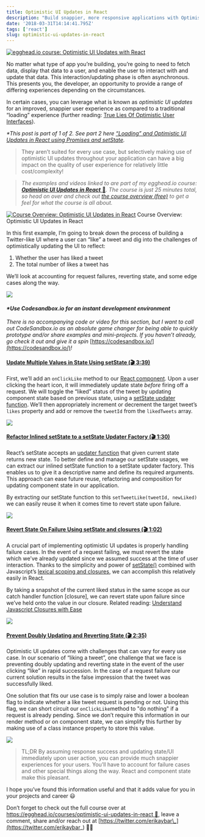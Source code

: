 ```yaml
---
title: Optimistic UI Updates in React
description: "Build snappier, more responsive applications with Optimistic UI Updates… and my 1st egghead.io course! \U0001F389"
date: '2018-03-31T14:14:41.795Z'
tags: ['react']
slug: optimistic-ui-updates-in-react
---
```


[![egghead.io course: Optimistic UI Updates with React](../2018-04-15-Loading--and-Optimistic-UI-Updates-in-React-using-Promises-and-setState/egghead-Optimistic-UI-Update-Course.png)](https://egghead.io/courses/optimistic-ui-updates-in-react)

No matter what type of app you’re building, you’re going to need to fetch data, display that data to a user, and enable the user to interact with and update that data. This interaction/updating phase is often asynchronous. This presents you, the developer, an opportunity to provide a range of differing experiences depending on the circumstances.

In certain cases, you can leverage what is known as _optimistic UI updates_ for an improved, snappier user experience as compared to a traditional “loading” experience (further reading: [True Lies Of Optimistic User Interfaces](https://www.smashingmagazine.com/2016/11/true-lies-of-optimistic-user-interfaces/)).

_\*This post is part of 1 of 2. See part 2 here [“Loading” and Optimistic UI Updates in React using Promises and setState](/Loading-and-Optimistic-UI-Updates-in-React-using-Promises-and-setState)._

> They aren’t suited for every use case, but selectively making use of optimistic UI updates throughout your application can have a big impact on the quality of user experience for relatively little cost/complexity!

> _The examples and videos linked to are part of my egghead.io course:_ [**_Optimistic UI Updates in React_** 🔗](https://egghead.io/courses/optimistic-ui-updates-in-react)_. The course is just 25 minutes total, so head on over and check out_ [_the course overview (free)_](https://egghead.io/lessons/react-course-overview-optimistic-ui-updates-in-react) _to get a feel for what the course is all about._

[![Course Overview: Optimistic UI Updates in React](https://cdn-images-1.medium.com/max/800/1*UsZoPp0FQM0v63XbGHo2KQ.png)](https://egghead.io/lessons/react-course-overview-optimistic-ui-updates-in-react)
Course Overview: Optimistic UI Updates in React

In this first example, I’m going to break down the process of building a Twitter-like UI where a user can “like” a tweet and dig into the challenges of optimistically updating the UI to reflect:

1.  Whether the user has liked a tweet
2.  The total number of likes a tweet has

We’ll look at accounting for request failures, reverting state, and some edge cases along the way.

![](https://cdn-images-1.medium.com/max/800/1*i5iv7nAiQWdyuIlKDHidDA.gif)

#### _\*Use Codesandbox.io for an instant development environment_

_There is no accompanying code or video for this section, but I want to call out CodeSandbox.io as an absolute game changer for being able to quickly prototype and/or share examples and mini-projects. If you haven’t already, go check it out and give it a spin_ [https://codesandbox.io/](https://codesandbox.io/)_!_

#### [Update Multiple Values in State Using setState (🎬 3:39)](https://egghead.io/lessons/react-optimistically-update-multiple-values-in-state-using-react-s-setstate)

First, we’ll add an `onClickLike` method to our [React component](https://reactjs.org/docs/react-component.html). Upon a user clicking the heart icon, it will immediately update state _before_ firing off a request. We will toggle the “liked” status of the tweet by updating component state based on previous state, using a [setState updater function](https://reactjs.org/docs/react-component.html#setstate). We’ll then appropriately increment or decrement the target tweet’s `likes` property and add or remove the `tweetId` from the `likedTweets` array.

![](https://cdn-images-1.medium.com/max/800/1*gVXuTGuCp_sxnuyVjFNy6Q.png)

#### [Refactor Inlined setState to a setState Updater Factory (🎬 1:30)](https://egghead.io/lessons/react-refactor-inlined-setstate-function-to-a-setstate-updater-factory)

React’s setState accepts an [updater function](https://reactjs.org/docs/react-component.html#setstate) that given current state returns new state. To better define and manage our setState usages, we can extract our inlined setState function to a setState updater factory. This enables us to give it a descriptive name and define its required arguments. This approach can ease future reuse, refactoring and composition for updating component state in our application.

By extracting our setState function to this `setTweetLike(tweetId, newLiked)` we can easily reuse it when it comes time to revert state upon failure.

![](https://cdn-images-1.medium.com/max/800/1*z2bjw9Klhpjk91U9h6MvSQ.png)

#### [Revert State On Failure Using setState and closures (🎬 1:02)](https://egghead.io/lessons/react-revert-state-on-request-failure-using-setstate-and-closures)

A crucial part of implementing optimistic UI updates is properly handling failure cases. In the event of a request failing, we must revert the state which we’ve already updated since we assumed success at the time of user interaction. Thanks to the simplicity and power of [setState()](https://reactjs.org/docs/react-component.html#setstate) combined with Javascript’s [lexical scoping and closures](https://developer.mozilla.org/en-US/docs/Web/JavaScript/Closures), we can accomplish this relatively easily in React.

By taking a snapshot of the current liked status in the same scope as our catch handler function \[closure\], we can revert state upon failure since we’ve held onto the value in our closure. Related reading: [Understand Javascript Closures with Ease](http://javascriptissexy.com/understand-javascript-closures-with-ease/)

![](https://cdn-images-1.medium.com/max/800/1*9fZT1fYu-mlUWxr8Ne9gyA.png)

#### [Prevent Doubly Updating and Reverting State (🎬 2:35)](https://egghead.io/lessons/react-prevent-doubly-updating-and-reverting-state)

Optimistic UI updates come with challenges that can vary for every use case. In our scenario of “liking a tweet”, one challenge that we face is preventing doubly updating and reverting state in the event of the user clicking “like” in rapid succession. In the case of a request failure our current solution results in the false impression that the tweet was successfully liked.

One solution that fits our use case is to simply raise and lower a boolean flag to indicate whether a like tweet request is pending or not. Using this flag, we can short circuit our `onClickLike`method to "do nothing" if a request is already pending. Since we don’t require this information in our render method or on component state, we can simplify this further by making use of a class instance property to store this value.

![](https://cdn-images-1.medium.com/max/800/1*Qp0stqOnvy7GMi_QrHa6ww.png)

> TL;DR By assuming response success and updating state/UI immediately upon user action, you can provide much snappier experiences for your users. You’ll have to account for failure cases and other special things along the way. React and component state make this pleasant.

I hope you’ve found this information useful and that it adds value for you in your projects and career 😃

Don’t forget to check out the full course over at [https://egghead.io/courses/optimistic-ui-updates-in-react 🔗](https://egghead.io/courses/optimistic-ui-updates-in-react), leave a comment, share and/or reach out at [https://twitter.com/erikaybar\_](https://twitter.com/erikaybar_) 👋🏼
